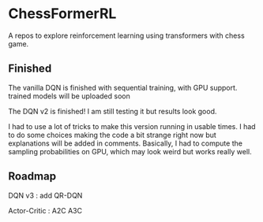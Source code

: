 # ChessFormerRL

A repos to explore reinforcement learning using transformers with chess game.

## Finished

The vanilla DQN is finished with sequential training, with GPU support. trained models will be uploaded soon

The DQN v2 is finished! I am still testing it but results look good.

I had to use a lot of tricks to make this version running in usable times. I had to do some choices making the code a bit strange right now but explanations will be added in comments. Basically, I had to compute the sampling probabilities on GPU, which may look weird but works really well.

## Roadmap

DQN v3 : add QR-DQN

Actor-Critic : A2C A3C
